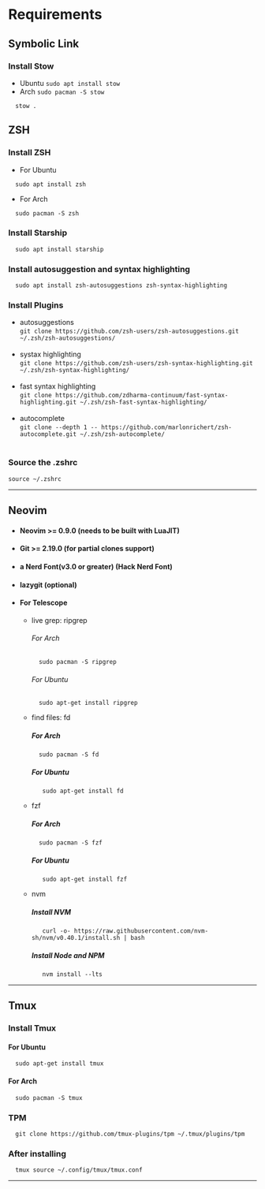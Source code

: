 # Requirements
## Symbolic Link
  ### Install Stow
  - Ubuntu
    `sudo apt install stow`
  - Arch
    `sudo pacman -S stow`
```
  stow .
```

## ZSH
### Install ZSH
  - For Ubuntu
  ```
    sudo apt install zsh
  ```
  - For Arch
  ```
    sudo pacman -S zsh
  ```
### Install Starship
  ```
    sudo apt install starship
  ```
### Install autosuggestion and syntax highlighting
  ```
    sudo apt install zsh-autosuggestions zsh-syntax-highlighting
  ```
### Install Plugins
 - autosuggestions<br/>
  `git clone https://github.com/zsh-users/zsh-autosuggestions.git ~/.zsh/zsh-autosuggestions/`<br/><br/>
  - systax highlighting<br/>
  `git clone https://github.com/zsh-users/zsh-syntax-highlighting.git ~/.zsh/zsh-syntax-highlighting/`<br/><br/>
  - fast syntax highlighting<br/>
  `git clone https://github.com/zdharma-continuum/fast-syntax-highlighting.git ~/.zsh/zsh-fast-syntax-highlighting/`<br/><br/>
  - autocomplete<br/>
  `git clone --depth 1 -- https://github.com/marlonrichert/zsh-autocomplete.git ~/.zsh/zsh-autocomplete/`<br/><br/>

### Source the .zshrc
  `source ~/.zshrc`

<hr/>

## Neovim

- #### Neovim >= 0.9.0 (needs to be built with LuaJIT)
- #### Git >= 2.19.0 (for partial clones support)
- #### a Nerd Font(v3.0 or greater) (Hack Nerd Font)
- #### lazygit (optional)
- #### For Telescope
  -  live grep: ripgrep
     ###### For Arch

           sudo pacman -S ripgrep

     ###### For Ubuntu

           sudo apt-get install ripgrep

  - find files: fd
    ##### For Arch

          sudo pacman -S fd

    ##### For Ubuntu

           sudo apt-get install fd

  - fzf
    ##### For Arch

          sudo pacman -S fzf

    ##### For Ubuntu

           sudo apt-get install fzf

  -  nvm
      ##### Install NVM

            curl -o- https://raw.githubusercontent.com/nvm-sh/nvm/v0.40.1/install.sh | bash

      ##### Install Node and NPM

            nvm install --lts

<hr/>

## Tmux
### Install Tmux
  #### For Ubuntu

      sudo apt-get install tmux

  #### For Arch

      sudo pacman -S tmux

### TPM

      git clone https://github.com/tmux-plugins/tpm ~/.tmux/plugins/tpm

### After installing

      tmux source ~/.config/tmux/tmux.conf



<hr/>

